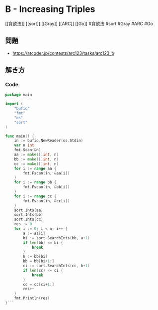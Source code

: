 # B - Increasing Triples
[[貪欲法]] [[sort]] [[Gray]] [[ARC]] [[Go]]
#貪欲法 #sort #Gray #ARC #Go 

## 問題
- https://atcoder.jp/contests/arc123/tasks/arc123_b

## 解き方
### Code
```go
package main

import (
	"bufio"
	"fmt"
	"os"
	"sort"
)

func main() {
	in := bufio.NewReader(os.Stdin)
	var n int
	fmt.Scan(&n)
	aa := make([]int, n)
	bb := make([]int, n)
	cc := make([]int, n)
	for i := range aa {
		fmt.Fscan(in, &aa[i])
	}
	for i := range bb {
		fmt.Fscan(in, &bb[i])
	}
	for i := range cc {
		fmt.Fscan(in, &cc[i])
	}
	sort.Ints(aa)
	sort.Ints(bb)
	sort.Ints(cc)
	res := 0
	for i := 0; i < n; i++ {
		a := aa[i]
		bi := sort.SearchInts(bb, a+1)
		if len(bb) <= bi {
			break
		}
		b := bb[bi]
		bb = bb[bi+1:]
		ci := sort.SearchInts(cc, b+1)
		if len(cc) <= ci {
			break
		}
		cc = cc[ci+1:]
		res++
	}
	fmt.Println(res)
}```